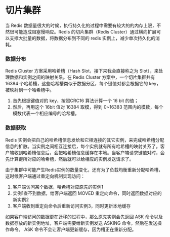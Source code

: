 # 切片集群

当 Redis 数据量很大的时候，执行持久化的过程中需要有较大的的内存上限，不然很可能造成阻塞慢响应。Redis 的切片集群（Redis Cluster）通过横向扩展可以支撑大批量的数据，将数据分布到不同的 redis 实例上，减少单次持久化的消耗。

### 数据分布

Redis Cluster 方案采用哈希槽（Hash Slot，接下来我会直接称之为 Slot），来处理数据和实例之间的映射关系。在 Redis Cluster 方案中，一个切片集群共有 16384 个哈希槽，这些哈希槽类似于数据分区，每个键值对都会根据它的 key，被映射到一个哈希槽中。

1. 首先根据键值对的 key，按照CRC16 算法计算一个 16 bit 的值；
2. 然后，再用这个 16bit 值对 16384 取模，得到 0~16383 范围内的模数，每个模数代表一个相应编号的哈希槽。

### 数据获取

Redis 实例会把自己的哈希槽信息发给和它相连接的其它实例，来完成哈希槽分配信息的扩散。当实例之间相互连接后，每个实例就有所有哈希槽的映射关系了。客户端收到哈希槽信息后，会把哈希槽信息缓存在本地。当客户端请求键值对时，会先计算键所对应的哈希槽，然后就可以给相应的实例发送请求了。

由于集群中可能产生Redis实例的数量变化，还有为了负载均衡重新分配哈希槽，这时候客户端通过重定向机制实现访问：
1. 客户端访问某个数据，哈希槽对应原先的实例1
2. 实例1查不到数据，给客户端返回 MOVED 重定向命令，同时返回数据对应的新实例2
3. 客户端收到重定向命令后重新访问实例3，同时更新本地缓存

如果客户端访问的数据更在迁移的过程中，那么原先实例会先返回 ASK 命令以及数据存放的新实例地址，客户端需要给新实例发送 ASKING 命令，然后在发送操作命令。
ASK 命令不会让客户端更新缓存，因为槽正在重新分配。